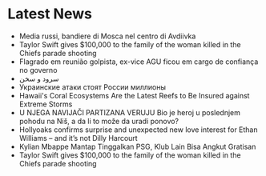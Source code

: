 # Latest News
-  Media russi, bandiere di Mosca nel centro di Avdiivka
-  Taylor Swift gives $100,000 to the family of the woman killed in the Chiefs parade shooting
-  Flagrado em reunião golpista, ex-vice AGU ficou em cargo de confiança no governo
-  سرود و سخن
-  Украинские атаки стоят России миллионы
-  Hawaii's Coral Ecosystems Are the Latest Reefs to Be Insured against Extreme Storms
-  U NJEGA NAVIJAČI PARTIZANA VERUJU Bio je heroj u poslednjem pohodu na Niš, a da li to može da uradi ponovo?
-  Hollyoaks confirms surprise and unexpected new love interest for Ethan Williams – and it’s not Dilly Harcourt
-  Kylian Mbappe Mantap Tinggalkan PSG, Klub Lain Bisa Angkut Gratisan
-  Taylor Swift gives $100,000 to the family of the woman killed in the Chiefs parade shooting
